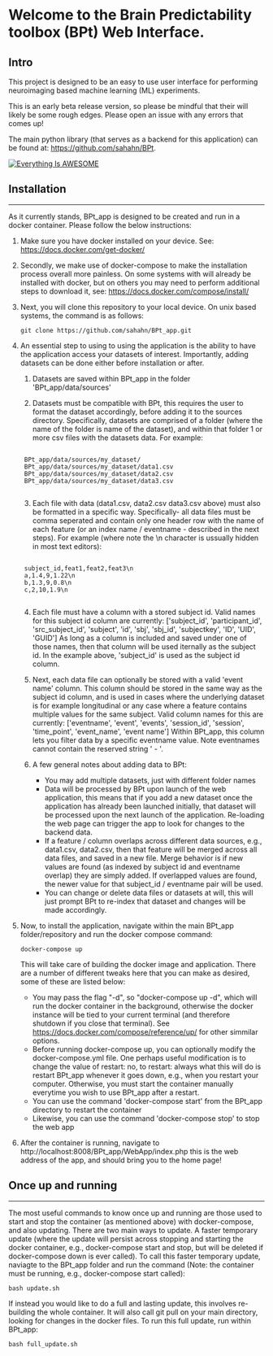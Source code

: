 # Welcome to the Brain Predictability toolbox (BPt) Web Interface.

## **Intro**
This project is designed to be an easy to use user interface for performing neuroimaging based machine learning (ML) experiments. 

This is an early beta release version, so please be mindful that their will likely be some rough edges. Please open an issue with any errors that comes up!

The main python library (that serves as a backend for this application) can be found at: https://github.com/sahahn/BPt.


[![Everything Is AWESOME](https://img.youtu.be/kcmRPlyB4pU0/0.jpg)](https://youtu.be/kcmRPlyB4pU "Everything Is AWESOME")




## **Installation**
---------------------

As it currently stands, BPt_app is designed to be created and run in a docker container. Please follow the below instructions:

1. Make sure you have docker installed on your device. See: https://docs.docker.com/get-docker/

2. Secondly, we make use of docker-compose to make the installation process overall more painless. On some systems with will already be installed with docker, but on others you may need to perform additional steps to download it, see: https://docs.docker.com/compose/install/
   
3. Next, you will clone this repository to your local device. On unix based systems, the command is as follows:

   <pre><code>git clone https://github.com/sahahn/BPt_app.git</code></pre>

4. An essential step to using to using the application is the ability to have the application access your datasets of interest. Importantly, adding datasets can be done either before installation or after.
   
   1. Datasets are saved within BPt_app in the folder 'BPt_app/data/sources'
   
   2. Datasets must be compatible with BPt, this requires the user to format the dataset accordingly, before adding it to the sources directory. Specifically, datasets are comprised of a folder (where the name of the folder is name of the dataset), and within that folder 1 or more csv files with the datasets data. For example:

    <pre><code>
    BPt_app/data/sources/my_dataset/
    BPt_app/data/sources/my_dataset/data1.csv
    BPt_app/data/sources/my_dataset/data2.csv
    BPt_app/data/sources/my_dataset/data3.csv
    </code></pre>

   3. Each file with data (data1.csv, data2.csv data3.csv above) must also be formatted in a specific way. Specifically- all data files must be comma seperated and contain only one header row with the name of each feature (or an index name / eventname - described in the next steps). For example (where note the \n character is ussually hidden in most text editors):

    <pre><code>
    subject_id,feat1,feat2,feat3\n
    a,1.4,9,1.22\n
    b,1.3,9,0.8\n
    c,2,10,1.9\n
    </code></pre>

   4. Each file must have a column with a stored subject id. Valid names for this subject id column are currently: 
    ['subject_id', 'participant_id', 'src_subject_id', 'subject', 'id', 'sbj', 'sbj_id', 'subjectkey', 'ID', 'UID', 'GUID']
    As long as a column is included and saved under one of those names, then that column will be used iternally as the subject id. In the example above, 'subject_id' is used as the subject id column.

   5. Next, each data file can optionally be stored with a valid 'event name' column. This column should be stored in the same way as the subject id column, and is used in cases where the underlying dataset is for example longitudinal or any case where a feature contains multiple values for the same subject. Valid column names for this are currently:
   ['eventname', 'event', 'events', 'session_id', 'session', 'time_point', 'event_name', 'event name']
   Within BPt_app, this column lets you filter data by a specific eventname value. Note eventnames cannot contain the reserved string ' - '.

   1. A few general notes about adding data to BPt:
      - You may add multiple datasets, just with different folder names
      - Data will be processed by BPt upon launch of the web application, this means that if you add a new dataset once the application has already been launched initially, that dataset will be processed upon the next launch of the application. Re-loading the web page can trigger the app to look for changes to the backend data.
      - If a feature / column overlaps across different data sources, e.g., data1.csv, data2.csv, then that feature will be merged across all data files, and saved in a new file. Merge behavior is if new values are found (as indexed by subject id and eventname overlap) they are simply added. If overlapped values are found, the newer value for that subject_id / eventname pair will be used. 
      - You can change or delete data files or datasets at will, this will just prompt BPt to re-index that dataset and changes will be made accordingly. 

5. Now, to install the application, navigate within the main BPt_app folder/repository and run the docker compose command:
   
    <pre><code>docker-compose up</code></pre>

    This will take care of building the docker image and application. There are a number of different tweaks here that you can make as desired, some of these are listed below:
    - You may pass the flag "-d", so "docker-compose up -d", which will run the docker container in the background, otherwise the docker instance will be tied to your current terminal (and therefore shutdown if you close that terminal). See https://docs.docker.com/compose/reference/up/ for other simmilar options.
    - Before running docker-compose up, you can optionally modify the docker-compose.yml file. One perhaps useful modification is to change the value of restart: no, to restart: always what this will do is restart BPt_app whenever it goes down, e.g., when you restart your computer. Otherwise, you must start the container manually everytime you wish to use BPt_app after a restart.
    - You can use the command 'docker-compose start' from the BPt_app directory to restart the container
    - Likewise, you can use the command 'docker-compose stop' to stop the web app

6. After the container is running, navigate to http://localhost:8008/BPt_app/WebApp/index.php this is the web address of the app, and should bring you to the home page!


## **Once up and running**
----------------------------
The most useful commands to know once up and running are those used to start and stop the container (as mentioned above) with docker-compose, and also updating.
There are two main ways to update. A faster temporary update (where the update will persist across stopping and starting the docker container, e.g., docker-compose start and stop, but will be deleted if docker-compose down is ever called). To call this faster temporary update, naviagte to the BPt_app folder and run the command (Note: the container must be running, e.g., docker-compose start called):

<pre><code>bash update.sh</code></pre>

If instead you would like to do a full and lasting update, this involves re-building the whole container. It will also call git pull on your main directory, looking for changes in the docker files. To run this full update, run within BPt_app:

<pre><code>bash full_update.sh</code></pre>


